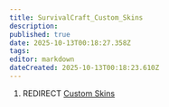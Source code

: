 ```yaml
---
title: SurvivalCraft_Custom_Skins
description: 
published: true
date: 2025-10-13T00:18:27.358Z
tags: 
editor: markdown
dateCreated: 2025-10-13T00:18:23.610Z
---
```


1.  REDIRECT [Custom Skins](Custom_Skins "wikilink")
